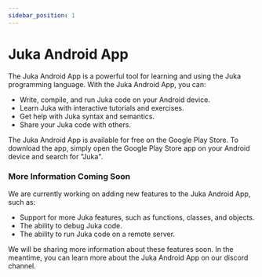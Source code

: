 ```yaml
---
sidebar_position: 1
---
```


# Juka Android App

The Juka Android App is a powerful tool for learning and using the Juka programming language. With the Juka Android App, you can:

* Write, compile, and run Juka code on your Android device.
* Learn Juka with interactive tutorials and exercises.
* Get help with Juka syntax and semantics.
* Share your Juka code with others.

The Juka Android App is available for free on the Google Play Store. To download the app, simply open the Google Play Store app on your Android device and search for "Juka".

### More Information Coming Soon

We are currently working on adding new features to the Juka Android App, such as:

* Support for more Juka features, such as functions, classes, and objects.
* The ability to debug Juka code.
* The ability to run Juka code on a remote server.

We will be sharing more information about these features soon. In the meantime, you can learn more about the Juka Android App on our discord channel.